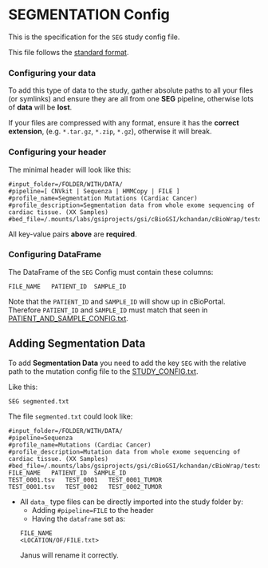 # SEGMENTATION Config
This is the specification for the `SEG` study config file.

This file follows the [standard format](STUDY_CONFIG.md).

### Configuring your data
To add this type of data to the study, gather absolute paths to all your files (or symlinks) and ensure they are all from one **SEG** pipeline, otherwise lots of **data** will be **lost**.

If your files are compressed with any format, ensure it has the **correct extension**, (e.g. `*.tar.gz`, `*.zip`, `*.gz`), otherwise it will break.

### Configuring your header

The minimal header will look like this:
```
#input_folder=/FOLDER/WITH/DATA/
#pipeline=[ CNVkit | Sequenza | HMMCopy | FILE ]
#profile_name=Segmentation Mutations (Cardiac Cancer)
#profile_description=Segmentation data from whole exome sequencing of cardiac tissue. (XX Samples)
#bed_file=/.mounts/labs/gsiprojects/gsi/cBioGSI/kchandan/cBioWrap/testdata/ncbi_genes_hg19_canonical.bed
```
All key-value pairs **above** are **required**.

### Configuring DataFrame

The DataFrame of the `SEG` Config must contain these columns:

```
FILE_NAME	PATIENT_ID	SAMPLE_ID
```

Note that the `PATIENT_ID` and `SAMPLE_ID` will show up in cBioPortal. Therefore `PATIENT_ID` and `SAMPLE_ID` must match that seen in [PATIENT_AND_SAMPLE_CONFIG.txt](PATIENT_AND_SAMPLE_CONFIG.md).

## Adding Segmentation Data

To add **Segmentation Data** you need to add the key `SEG` with the relative path to the mutation config file to the [STUDY_CONFIG.txt](STUDY_CONFIG.md). 

Like this:

```
SEG	segmented.txt
```
The file `segmented.txt` could look like:

```
#input_folder=/FOLDER/WITH/DATA/
#pipeline=Sequenza
#profile_name=Mutations (Cardiac Cancer)
#profile_description=Mutation data from whole exome sequencing of cardiac tissue. (XX Samples)
#bed_file=/.mounts/labs/gsiprojects/gsi/cBioGSI/kchandan/cBioWrap/testdata/ncbi_genes_hg19_canonical.bed
FILE_NAME	PATIENT_ID	SAMPLE_ID
TEST_0001.tsv	TEST_0001	TEST_0001_TUMOR
TEST_0001.tsv	TEST_0002	TEST_0002_TUMOR
```
- All `data_` type files can be directly imported into the study folder by:
  - Adding `#pipeline=FILE` to the header
  - Having the `dataframe` set as:
  ```
  FILE_NAME
  <LOCATION/OF/FILE.txt>
  ```
  Janus will rename it correctly.